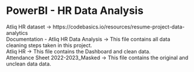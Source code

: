 # PowerBI - HR Data Analysis
<p>
Atliq HR dataset -> https://codebasics.io/resources/resume-project-data-analytics<br>
Documentation - Atliq HR Data Analysis -> This file contains all data cleaning steps taken in this project.<br>
Atliq HR -> This file contains the Dashboard and clean data.<br>
Attendance Sheet 2022-2023_Masked -> This file contains the original and unclean data data.<br>
</p>
